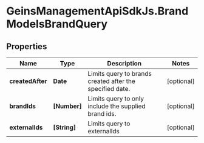 # GeinsManagementApiSdkJs.BrandModelsBrandQuery

## Properties

Name | Type | Description | Notes
------------ | ------------- | ------------- | -------------
**createdAfter** | **Date** | Limits query to brands created after the specified date. | [optional] 
**brandIds** | **[Number]** | Limits query to only include the supplied brand ids. | [optional] 
**externalIds** | **[String]** | Limits query to externalIds | [optional] 


